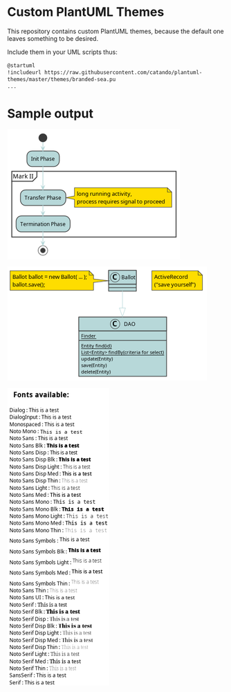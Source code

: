 # Custom PlantUML Themes

This repository contains custom PlantUML themes, because the default one leaves something to be desired.

Include them in your UML scripts thus:

```
@startuml
!includeurl https://raw.githubusercontent.com/catando/plantuml-themes/master/themes/branded-sea.pu
...
```

# Sample output

![Activity](assets/rendered/demo-activity.png)

![Class](assets/rendered/demo-class.png)

![Fonts](assets/rendered/listfonts.png)